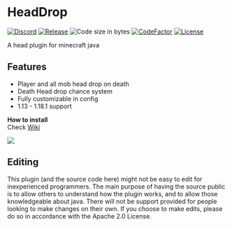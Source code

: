 # HeadDrop

[![Discord](https://discordapp.com/api/guilds/726505535192694864/widget.png)](https://discord.gg/fV4P2yMSgR)
[![Release](https://img.shields.io/github/release/RRS-9747/HeadDrop.svg)](https://github.com/RRS-9747/HeadDrop/releases/latest)
![](https://img.shields.io/github/languages/code-size/RRS-9747/HeadDrop.svg "Code size in bytes")
[![CodeFactor](https://www.codefactor.io/repository/github/rrs-9747/HeadDrop/badge)](https://www.codefactor.io/repository/github/rrs-9747/HeadDrop)
[![License](https://img.shields.io/github/license/RRS-9747/HeadDrop.svg)](https://github.com/RRS-9747/HeadDrop/blob/master/LICENSE)<br>


A head plugin for minecraft java


## Features

* Player and all mob head drop on death
* Death Head drop chance system
* Fully customizable in config
* 1.13 - 1.18.1 support


**How to install**<br>
Check [Wiki](https://github.com/RRS-9747/HeadDrop/wiki/HeadDrop-Wiki)

[![](https://bstats.org/signatures/bukkit/HeadDrop.svg)](https://bstats.org/plugin/bukkit/HeadDrop/13554 "HeadDrop on bStats")

## Editing
This plugin (and the source code here) might not be easy to edit for inexperienced programmers. The main purpose of having the source public is to allow others to understand how the plugin works, and to allow those knowledgeable about java. There will not be support provided for people looking to make changes on their own. If you choose to make edits, please do so in accordance with the Apache 2.0 License.
